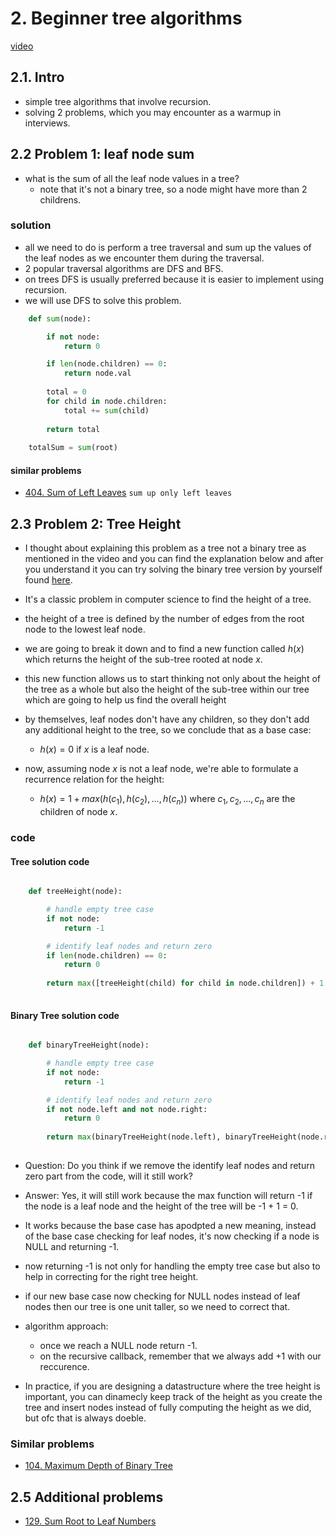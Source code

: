 # 2. Beginner tree algorithms

[video](https://youtu.be/0qgaIMqOEVs?si=tqoOqvu0xeplXP1l)

## 2.1. Intro

- simple tree algorithms that involve recursion.
- solving 2 problems, which you may encounter as a warmup in interviews.

## 2.2 Problem 1: leaf node sum

- what is the sum of all the leaf node values in a tree?
  - note that it's not a binary tree, so a node might have more than 2 childrens.

### solution

- all we need to do is perform a tree traversal and sum up the values of the leaf nodes as we encounter them during the traversal.
- 2 popular traversal algorithms are DFS and BFS.
- on trees DFS is usually preferred because it is easier to implement using recursion.
- we will use DFS to solve this problem.

```python
    def sum(node):

        if not node:
            return 0

        if len(node.children) == 0:
            return node.val
        
        total = 0
        for child in node.children:
            total += sum(child)
        
        return total
    
    totalSum = sum(root)
```

#### similar problems

- [404. Sum of Left Leaves](https://leetcode.com/problems/sum-of-left-leaves/) `sum up only left leaves`

## 2.3 Problem 2: Tree Height

- I thought about explaining this problem as a tree not a binary tree as mentioned in the video and you can find the explanation below and after you understand it you can try solving the binary tree version by yourself found [here](https://leetcode.com/problems/maximum-depth-of-binary-tree/).

- It's a classic problem in computer science to find the height of a tree.
- the height of a tree is defined by the number of edges from the root node to the lowest leaf node.
- we are going to break it down and to find a new function called $h(x)$ which returns the height of the sub-tree rooted at node $x$.
- this new function allows us to start thinking not only about the height of the tree as a whole but also the height of the sub-tree within our tree which are going to help us find the overall height
- by themselves, leaf nodes don't have any children, so they don't add any additional height to the tree, so we conclude that as a base case:
  - $h(x) = 0$ if $x$ is a leaf node.
- now, assuming node $x$ is not a leaf node, we're able to formulate a recurrence relation for the height:
  - $h(x) = 1 + max(h(c_1), h(c_2), ..., h(c_n))$ where $c_1, c_2, ..., c_n$ are the children of node $x$.

### code

#### Tree solution code

```python

    def treeHeight(node):

        # handle empty tree case
        if not node:
            return -1

        # identify leaf nodes and return zero
        if len(node.children) == 0:
            return 0
        
        return max([treeHeight(child) for child in node.children]) + 1
        
```

#### Binary Tree solution code

```python

    def binaryTreeHeight(node):

        # handle empty tree case
        if not node:
            return -1

        # identify leaf nodes and return zero
        if not node.left and not node.right:
            return 0
        
        return max(binaryTreeHeight(node.left), binaryTreeHeight(node.right)) + 1
        
```

- Question: Do you think if we remove the identify leaf nodes and return zero part from the code, will it still work?
- Answer: Yes, it will still work because the max function will return -1 if the node is a leaf node and the height of the tree will be -1 + 1 = 0.
- It works because the base case has apodpted a new meaning, instead of the base case checking for leaf nodes, it's now checking if a node is NULL and returning -1.
- now returning -1 is not only for handling the empty tree case but also to help in correcting for the right tree height.
- if our new base case now checking for NULL nodes instead of leaf nodes then our tree is one unit taller, so we need to correct that.
- algorithm approach:
  - once we reach a NULL node return -1.
  - on the recursive callback, remember that we always add +1 with our reccurence.

- In practice, if you are designing a datastructure where the tree height is important, you can dinamecly keep track of the height as you create the tree and insert nodes instead of fully computing the height as we did, but ofc that is always doeble.

### Similar problems

- [104. Maximum Depth of Binary Tree](https://leetcode.com/problems/maximum-depth-of-binary-tree/)

## 2.5 Additional problems

- [129. Sum Root to Leaf Numbers](https://leetcode.com/problems/sum-root-to-leaf-numbers/)
